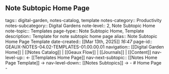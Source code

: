 ## Note Subtopic Home Page
tags:: digital-garden, notes-catalog, template
notes-category:: Productivity
notes-subcategory:: Digital Gardens
note-level:: 2, Note Subtopic Home
note-topic:: Templates
page-type:: Note Subtopic Home, Template
description:: Template for note subtopic home page
alias:: Note Subtopic Home Page Template
date-created::  [[Mar 13th, 2025]] *16:47* 
page-id:: GEAUX-NOTES-04.02-TEMPLATES-01.00.00.01
navigation:: [[Digital Garden Home]] | [[Notes Catalog]] | [[Geaux Flow]] | [[Journals]] | [[Content]]
nav-level-up:: <- [[Templates Home Page]]
nav-next-subtopic:: [[Notes Home Page Template]] ->
nav-level-down:: [[Notes Subtopics]] ->
	- #  Home Page
		-